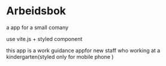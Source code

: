 # Arbeidsbok
a app for a small comany 

use vite.js + styled component

this app is a work guidance appfor new staff who working at a kindergarten(styled only for mobile phone ) 

